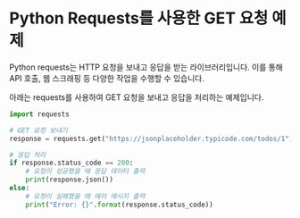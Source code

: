# Python Requests를 사용한 GET 요청 예제

Python requests는 HTTP 요청을 보내고 응답을 받는 라이브러리입니다. 이를 통해 API 호출, 웹 스크래핑 등 다양한 작업을 수행할 수 있습니다.

아래는 requests를 사용하여 GET 요청을 보내고 응답을 처리하는 예제입니다.

```python
import requests

# GET 요청 보내기
response = requests.get("https://jsonplaceholder.typicode.com/todos/1")

# 응답 처리
if response.status_code == 200:
    # 요청이 성공했을 때 응답 데이터 출력
    print(response.json())
else:
    # 요청이 실패했을 때 에러 메시지 출력
    print("Error: {}".format(response.status_code))
